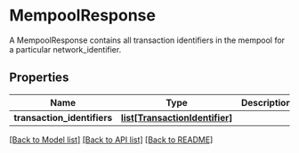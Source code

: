 # MempoolResponse

A MempoolResponse contains all transaction identifiers in the mempool for a particular network_identifier.
## Properties
Name | Type | Description | Notes
------------ | ------------- | ------------- | -------------
**transaction_identifiers** | [**list[TransactionIdentifier]**](TransactionIdentifier.md) |  | 

[[Back to Model list]](../README.md#documentation-for-models) [[Back to API list]](../README.md#documentation-for-api-endpoints) [[Back to README]](../README.md)


